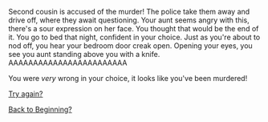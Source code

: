 Second cousin is accused of the murder! The police take them away and drive off, where they await questioning. Your aunt seems angry with this, there's a sour expression on her face.
You thought that would be the end of it. You go to bed that night, confident in your choice. Just as you're about to nod off, you hear your bedroom door creak open. Opening your eyes, you see you aunt standing above you with a knife. AAAAAAAAAAAAAAAAAAAAAAAA

You were *very* wrong in your choice, it looks like you've been murdered!

[Try again?](../home.md)

[Back to Beginning?](README.md)